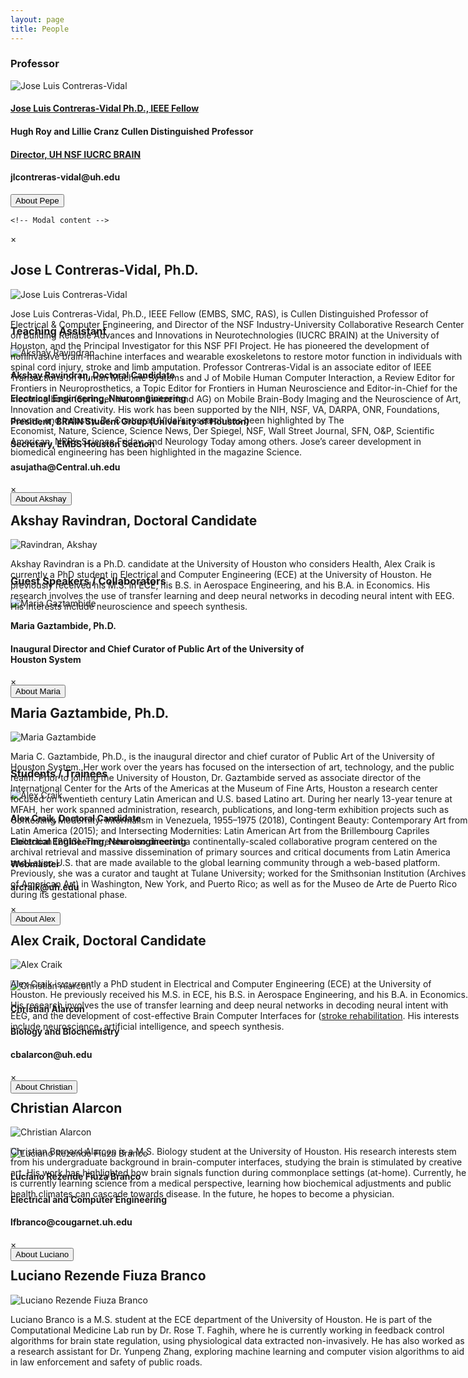 ```yaml
---
layout: page
title: People
---
```

<html>
  <head>
    <style>
      div {
        overflow: auto;
      }
      p {
        position: absolute;
      }
   </style>
  </head>

 </html>
 
  
 
 
<h3>Professor</h3>


<div>
  <img class="peoplepic" src="/neurohumanities/photos/JContreras-Vidal.jpg" alt="Jose Luis Contreras-Vidal" />
  <h4><a href="http://www.ee.uh.edu/faculty/contreras-vidal" target="_blank"> Jose Luis Contreras-Vidal Ph.D., IEEE Fellow</a></h4>
  <h4>Hugh Roy and Lillie Cranz Cullen Distinguished Professor</h4>  
  <h4><a href="http://brain.egr.uh.edu/" target="_blank"> Director, UH NSF IUCRC BRAIN</a></h4>
  <h4>jlcontreras-vidal@uh.edu</h4>
  <!-- Trigger/Open The Modal -->
  <button class="modal-button" href="#pepe">About Pepe</button>

  <!-- The Modal -->
  <div id="pepe" class="modal">

    <!-- Modal content -->
   <div class="modal-content">
      <div class="modal-header">
        <span class="close">×</span>
        <h2>Jose L Contreras-Vidal, Ph.D.</h2>
      </div>
      <div class="modal-body">
          <img class="content peoplepic" src="/neurohumanities/photos/JContreras-Vidal.jpg" alt="Jose Luis Contreras-Vidal" />
        <div><p class="content">Jose Luis Contreras-Vidal, Ph.D., IEEE Fellow (EMBS, SMC, RAS), is Cullen Distinguished Professor of Electrical &amp; Computer Engineering, and Director of the NSF Industry-University Collaborative Research Center on Building Reliable Advances and Innovations in Neurotechnologies (IUCRC BRAIN) at the University of Houston, and the Principal Investigator for this NSF PFI Project. He has pioneered the development of noninvasive brain-machine interfaces and wearable exoskeletons to restore motor function in individuals with spinal cord injury, stroke and limb amputation. Professor Contreras-Vidal is an associate editor of IEEE Transactions on Human Machine Systems and J of Mobile Human Computer Interaction, a Review Editor for Frontiers in Neuroprosthetics, a Topic Editor for Frontiers in Human Neuroscience and Editor-in-Chief for the incoming book (Springer Nature Switzerland AG) on Mobile Brain-Body Imaging and the Neuroscience of Art, Innovation and Creativity. His work has been supported by the NIH, NSF, VA, DARPA, ONR, Foundations, donors, and industry. Dr. Contreras-Vidal’s research has been highlighted by The Economist, Nature, Science, Science News, Der Spiegel, NSF, Wall Street Journal, SFN, O&amp;P, Scientific American, NPR’s Science Friday, and Neurology Today among others. Jose’s career development in biomedical engineering has been highlighted in the magazine Science.</p></div>
       </div>
</div>
</div>
</div>
<br>




<h3>Teaching Assistant</h3>


<div>
<img class="peoplepic" src="/neurohumanities/photos/Akshay.jpg" alt="Akshay Ravindran" />
<h4>Akshay Ravindran, Doctoral Candidate</h4>
<h4>Electrical Engineering, Neuroengineering</h4>
<h4>President, BRAIN Student Group (University of Houston)</h4>
<h4>Secretary, EMBS Houston Section</h4>
<h4>asujatha@Central.uh.edu</h4>

<button class="modal-button" href="#akshay">About Akshay</button>
<div id="akshay" class="modal">
<div class="modal-content">
   <div class="modal-header">
     <span class="close">×</span>
     <h2>Akshay Ravindran, Doctoral Candidate</h2>
   </div>
   <div class="modal-body">
       <img class="content peoplepic" src="/neurohumanities/photos/Akshay.jpg" alt="Ravindran, Akshay" />
     <div><p class="content">Akshay Ravindran is a Ph.D. candidate at the University of Houston who considers  Health, Alex Craik is currently a PhD student in Electrical and Computer Engineering (ECE) at the University of Houston. He previously received his M.S. in ECE, his B.S. in Aerospace Engineering, and his B.A. in Economics. His research involves the use of transfer learning and deep neural networks in decoding neural intent with EEG. His interests include neuroscience and speech synthesis.</p></div>
    </div>
 </div>
 </div>
</div>
<br>




<h3>Guest Speakers / Collaborators</h3>


<div>
<img class="peoplepic" src="/neurohumanities/photos/maria.jpg" alt="Maria Gaztambide" />
<h4>Maria Gaztambide, Ph.D.</h4>
<h4>Inaugural Director and Chief Curator of Public Art of the University of Houston System</h4>

<button class="modal-button" href="#mariaG">About Maria</button>
<div id="mariaG" class="modal">
<div class="modal-content">
   <div class="modal-header">
     <span class="close">×</span>
     <h2>Maria Gaztambide, Ph.D.</h2>
   </div>
   <div class="modal-body">
       <img class="content peoplepic" src="/neurohumanities/photos/maria.jpg" alt="Maria Gaztambide" />
     <div><p class="content">Maria C. Gaztambide, Ph.D., is the inaugural director and chief curator of Public Art of the University of Houston System. Her work over the years has focused on the intersection of art, technology, and the public realm. Prior to joining the University of Houston, Dr. Gaztambide served as associate director of the International Center for the Arts of the Americas at the Museum of Fine Arts, Houston  a research center focused on twentieth century Latin American and U.S. based Latino art. During her nearly 13-year tenure at MFAH, her work spanned administration, research, publications, and long-term exhibition projects such as Contesting Modernity: Informalism in Venezuela, 1955–1975 (2018), Contingent Beauty: Contemporary Art from Latin America (2015); and Intersecting Modernities: Latin American Art from the Brillembourg Capriles Collection (2013). There she also directed a continentally-scaled collaborative program centered on the archival retrieval and massive dissemination of primary sources and critical documents from Latin America and Latino U.S. that are made available to the global learning community through a web-based platform. Previously, she was a curator and taught at Tulane University; worked for the Smithsonian Institution (Archives of American Art) in Washington, New York, and Puerto Rico; as well as for the Museo de Arte de Puerto Rico during its gestational phase.</p></div>
    </div>
 </div>
 </div>
</div>
<br>




<h3>Students / Trainees</h3>


<div>
<img class="peoplepic" src="/neurohumanities/photos/ArCraik.jpg" alt="Alex Craik" />
<h4>Alex Craik, Doctoral Candidate</h4>
<h4>Electrical Engineering, Neuroengineering</h4>
<h4>Webmaster</h4>
<h4>arcraik@uh.edu</h4>

<button class="modal-button" href="#craik">About Alex</button>
<div id="craik" class="modal">
<div class="modal-content">
   <div class="modal-header">
     <span class="close">×</span>
     <h2>Alex Craik, Doctoral Candidate</h2>
   </div>
   <div class="modal-body">
       <img class="content peoplepic" src="/neurohumanities/photos/ArCraik.jpg" alt="Alex Craik" />
     <div><p class="content">Alex Craik is currently a PhD student in Electrical and Computer Engineering (ECE) at the University of Houston. He previously received his M.S. in ECE, his B.S. in Aerospace Engineering, and his B.A. in Economics. His research involves the use of transfer learning and deep neural networks in decoding neural intent with EEG, and the development of cost-effective Brain Computer Interfaces for (<a href="www.neuroexo.org">stroke rehabilitation</a>. His interests include neuroscience, artificial intelligence, and speech synthesis.</p></div>
    </div>
 </div>
 </div>
</div>
<br>



<div>
<img class="peoplepic" src="/neurohumanities/photos/alarcon.jpg" alt="Christian Alarcon" />
<h4>Christian Alarcon</h4>
<h4>Biology and Biochemistry</h4>
<h4>cbalarcon@uh.edu</h4>

<button class="modal-button" href="#alarcon">About Christian</button>
<div id="alarcon" class="modal">
<div class="modal-content">
   <div class="modal-header">
     <span class="close">×</span>
     <h2>Christian Alarcon</h2>
   </div>
   <div class="modal-body">
       <img class="content peoplepic" src="/neurohumanities/photos/alarcon.jpg" alt="Christian Alarcon" />
     <div><p class="content">Christian Bernard Alarcon is a M.S. Biology student at the University of Houston. His research interests stem from his undergraduate background in brain-computer interfaces, studying the brain is stimulated by creative art. His work has highlighted how brain signals function during commonplace settings (at-home). Currently, he is currently learning science from a medical perspective, learning how biochemical adjustments and public health climates can cascade towards disease. In the future, he hopes to become a physician.</p></div>
    </div>
 </div>
 </div>
</div>
<br>



<div>
<img class="peoplepic" src="/neurohumanities/photos/Luciano.jpg" alt="Luciano Rezende Fiuza Branco" />
<h4>Luciano Rezende Fiuza Branco</h4>
<h4>Electrical and Computer Engineering</h4>
<h4>lfbranco@cougarnet.uh.edu</h4>

<button class="modal-button" href="#Luciano">About Luciano</button>
<div id="Luciano" class="modal">
<div class="modal-content">
   <div class="modal-header">
     <span class="close">×</span>
     <h2>Luciano Rezende Fiuza Branco</h2>
   </div>
   <div class="modal-body">
       <img class="content peoplepic" src="/neurohumanities/photos/Luciano.jpg" alt="Luciano Rezende Fiuza Branco" />
     <div><p class="content">Luciano Branco is a M.S. student at the ECE department of the University of Houston. He is part of the Computational Medicine Lab run by Dr. Rose T. Faghih, where he is currently working in feedback control algorithms for brain state regulation, using physiological data extracted non-invasively. He has also worked as a research assistant for Dr. Yunpeng Zhang, exploring machine learning and computer vision algorithms to aid in law enforcement and safety of public roads.</p></div>
    </div>
 </div>
 </div>
</div>
<br>




<script src="/neurohumanities/javascript/modal.js"></script>
